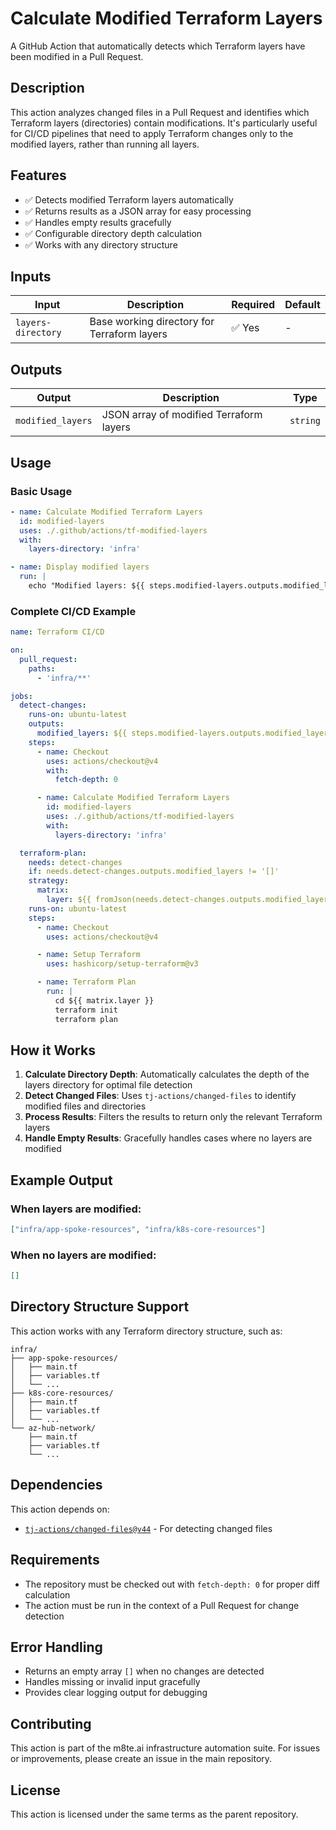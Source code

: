 # Calculate Modified Terraform Layers

A GitHub Action that automatically detects which Terraform layers have been modified in a Pull Request.

## Description

This action analyzes changed files in a Pull Request and identifies which Terraform layers (directories) contain modifications. It's particularly useful for CI/CD pipelines that need to apply Terraform changes only to the modified layers, rather than running all layers.

## Features

- ✅ Detects modified Terraform layers automatically
- ✅ Returns results as a JSON array for easy processing
- ✅ Handles empty results gracefully
- ✅ Configurable directory depth calculation
- ✅ Works with any directory structure

## Inputs

| Input              | Description                                 | Required | Default |
| ------------------ | ------------------------------------------- | -------- | ------- |
| `layers-directory` | Base working directory for Terraform layers | ✅ Yes    | -       |

## Outputs

| Output            | Description                             | Type     |
| ----------------- | --------------------------------------- | -------- |
| `modified_layers` | JSON array of modified Terraform layers | `string` |

## Usage

### Basic Usage

```yaml
- name: Calculate Modified Terraform Layers
  id: modified-layers
  uses: ./.github/actions/tf-modified-layers
  with:
    layers-directory: 'infra'

- name: Display modified layers
  run: |
    echo "Modified layers: ${{ steps.modified-layers.outputs.modified_layers }}"
```

### Complete CI/CD Example

```yaml
name: Terraform CI/CD

on:
  pull_request:
    paths:
      - 'infra/**'

jobs:
  detect-changes:
    runs-on: ubuntu-latest
    outputs:
      modified_layers: ${{ steps.modified-layers.outputs.modified_layers }}
    steps:
      - name: Checkout
        uses: actions/checkout@v4
        with:
          fetch-depth: 0

      - name: Calculate Modified Terraform Layers
        id: modified-layers
        uses: ./.github/actions/tf-modified-layers
        with:
          layers-directory: 'infra'

  terraform-plan:
    needs: detect-changes
    if: needs.detect-changes.outputs.modified_layers != '[]'
    strategy:
      matrix:
        layer: ${{ fromJson(needs.detect-changes.outputs.modified_layers) }}
    runs-on: ubuntu-latest
    steps:
      - name: Checkout
        uses: actions/checkout@v4

      - name: Setup Terraform
        uses: hashicorp/setup-terraform@v3

      - name: Terraform Plan
        run: |
          cd ${{ matrix.layer }}
          terraform init
          terraform plan
```

## How it Works

1. **Calculate Directory Depth**: Automatically calculates the depth of the layers directory for optimal file detection
2. **Detect Changed Files**: Uses `tj-actions/changed-files` to identify modified files and directories
3. **Process Results**: Filters the results to return only the relevant Terraform layers
4. **Handle Empty Results**: Gracefully handles cases where no layers are modified

## Example Output

### When layers are modified:
```json
["infra/app-spoke-resources", "infra/k8s-core-resources"]
```

### When no layers are modified:
```json
[]
```

## Directory Structure Support

This action works with any Terraform directory structure, such as:

```
infra/
├── app-spoke-resources/
│   ├── main.tf
│   ├── variables.tf
│   └── ...
├── k8s-core-resources/
│   ├── main.tf
│   ├── variables.tf
│   └── ...
└── az-hub-network/
    ├── main.tf
    ├── variables.tf
    └── ...
```

## Dependencies

This action depends on:
- [`tj-actions/changed-files@v44`](https://github.com/tj-actions/changed-files) - For detecting changed files

## Requirements

- The repository must be checked out with `fetch-depth: 0` for proper diff calculation
- The action must be run in the context of a Pull Request for change detection

## Error Handling

- Returns an empty array `[]` when no changes are detected
- Handles missing or invalid input gracefully
- Provides clear logging output for debugging

## Contributing

This action is part of the m8te.ai infrastructure automation suite. For issues or improvements, please create an issue in the main repository.

## License

This action is licensed under the same terms as the parent repository.
